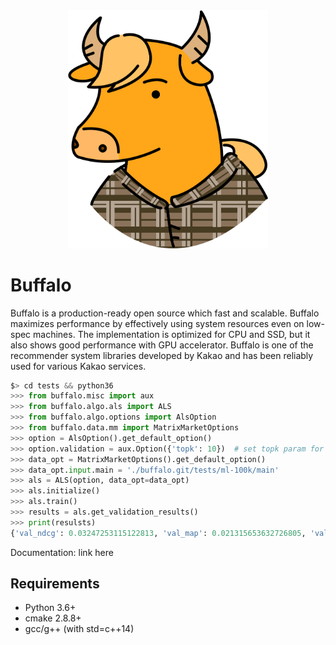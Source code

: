 <center><img src="./docs/buffalo.png" width="320px"></center>


# Buffalo
Buffalo is a production-ready open source which fast and scalable. Buffalo maximizes performance by effectively using system resources even on low-spec machines. The implementation is optimized for CPU and SSD, but it also shows good performance with GPU accelerator. Buffalo is one of the recommender system libraries developed by Kakao and has been reliably used for various Kakao services.


```python
$> cd tests && python36
>>> from buffalo.misc import aux
>>> from buffalo.algo.als import ALS
>>> from buffalo.algo.options import AlsOption
>>> from buffalo.data.mm import MatrixMarketOptions
>>> option = AlsOption().get_default_option()
>>> option.validation = aux.Option({'topk': 10})  # set topk param for validation
>>> data_opt = MatrixMarketOptions().get_default_option()
>>> data_opt.input.main = './buffalo.git/tests/ml-100k/main'
>>> als = ALS(option, data_opt=data_opt)
>>> als.initialize()
>>> als.train()
>>> results = als.get_validation_results()
>>> print(resulsts)
{'val_ndcg': 0.03247253115122813, 'val_map': 0.021315653632726805, 'val_accuracy': 0.06377032520325204, 'val_rmse': 2.9231147330905136, 'val_error': 2.7129669839143755}
```

Documentation: link here

## Requirements
- Python 3.6+
- cmake 2.8.8+
- gcc/g++ (with std=c++14)
